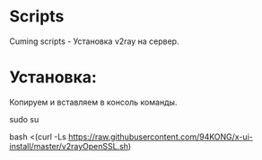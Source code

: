 # Scripts

Cuming scripts - Установка v2ray на сервер.

# Установка:

Копируем и вставляем в консоль команды.

sudo su

bash <(curl -Ls https://raw.githubusercontent.com/94KONG/x-ui-install/master/v2rayOpenSSL.sh)

